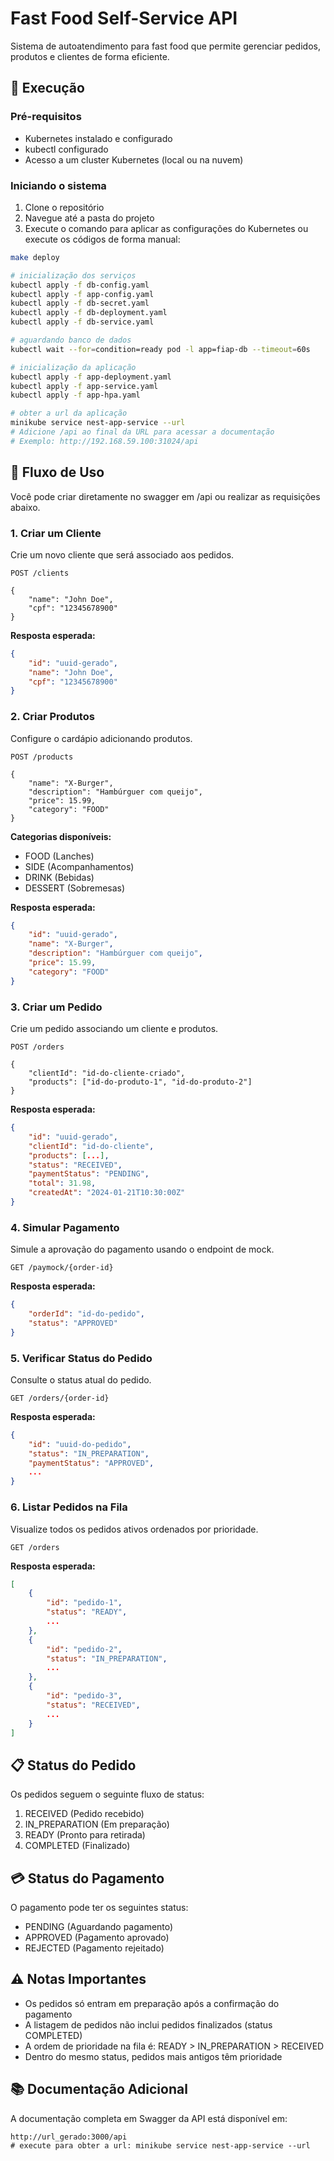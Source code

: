 # Fast Food Self-Service API

Sistema de autoatendimento para fast food que permite gerenciar pedidos, produtos e clientes de forma eficiente.

## 🚀 Execução

### Pré-requisitos
- Kubernetes instalado e configurado
- kubectl configurado
- Acesso a um cluster Kubernetes (local ou na nuvem)

### Iniciando o sistema
1. Clone o repositório
2. Navegue até a pasta do projeto
3. Execute o comando para aplicar as configurações do Kubernetes ou execute os códigos de forma manual:
```bash
make deploy
```
```bash
# inicialização dos serviços
kubectl apply -f db-config.yaml
kubectl apply -f app-config.yaml
kubectl apply -f db-secret.yaml
kubectl apply -f db-deployment.yaml
kubectl apply -f db-service.yaml

# aguardando banco de dados
kubectl wait --for=condition=ready pod -l app=fiap-db --timeout=60s

# inicialização da aplicação
kubectl apply -f app-deployment.yaml
kubectl apply -f app-service.yaml
kubectl apply -f app-hpa.yaml

# obter a url da aplicação
minikube service nest-app-service --url 
# Adicione /api ao final da URL para acessar a documentação
# Exemplo: http://192.168.59.100:31024/api
```

## 📝 Fluxo de Uso
Você pode criar diretamente no swagger em /api ou realizar as requisições abaixo.

### 1. Criar um Cliente
Crie um novo cliente que será associado aos pedidos.

```http
POST /clients

{
    "name": "John Doe",
    "cpf": "12345678900"
}
```

**Resposta esperada:**
```json
{
    "id": "uuid-gerado",
    "name": "John Doe",
    "cpf": "12345678900"
}
```

### 2. Criar Produtos
Configure o cardápio adicionando produtos.

```http
POST /products

{
    "name": "X-Burger",
    "description": "Hambúrguer com queijo",
    "price": 15.99,
    "category": "FOOD"
}
```

**Categorias disponíveis:**
- FOOD (Lanches)
- SIDE (Acompanhamentos)
- DRINK (Bebidas)
- DESSERT (Sobremesas)

**Resposta esperada:**
```json
{
    "id": "uuid-gerado",
    "name": "X-Burger",
    "description": "Hambúrguer com queijo",
    "price": 15.99,
    "category": "FOOD"
}
```

### 3. Criar um Pedido
Crie um pedido associando um cliente e produtos.

```http
POST /orders

{
    "clientId": "id-do-cliente-criado",
    "products": ["id-do-produto-1", "id-do-produto-2"]
}
```

**Resposta esperada:**
```json
{
    "id": "uuid-gerado",
    "clientId": "id-do-cliente",
    "products": [...],
    "status": "RECEIVED",
    "paymentStatus": "PENDING",
    "total": 31.98,
    "createdAt": "2024-01-21T10:30:00Z"
}
```

### 4. Simular Pagamento
Simule a aprovação do pagamento usando o endpoint de mock.

```http
GET /paymock/{order-id}
```

**Resposta esperada:**
```json
{
    "orderId": "id-do-pedido",
    "status": "APPROVED"
}
```

### 5. Verificar Status do Pedido
Consulte o status atual do pedido.

```http
GET /orders/{order-id}
```

**Resposta esperada:**
```json
{
    "id": "uuid-do-pedido",
    "status": "IN_PREPARATION",
    "paymentStatus": "APPROVED",
    ...
}
```

### 6. Listar Pedidos na Fila
Visualize todos os pedidos ativos ordenados por prioridade.

```http
GET /orders
```

**Resposta esperada:**
```json
[
    {
        "id": "pedido-1",
        "status": "READY",
        ...
    },
    {
        "id": "pedido-2",
        "status": "IN_PREPARATION",
        ...
    },
    {
        "id": "pedido-3",
        "status": "RECEIVED",
        ...
    }
]
```

## 📋 Status do Pedido
Os pedidos seguem o seguinte fluxo de status:
1. RECEIVED (Pedido recebido)
2. IN_PREPARATION (Em preparação)
3. READY (Pronto para retirada)
4. COMPLETED (Finalizado)

## 💳 Status do Pagamento
O pagamento pode ter os seguintes status:
- PENDING (Aguardando pagamento)
- APPROVED (Pagamento aprovado)
- REJECTED (Pagamento rejeitado)

## ⚠️ Notas Importantes
- Os pedidos só entram em preparação após a confirmação do pagamento
- A listagem de pedidos não inclui pedidos finalizados (status COMPLETED)
- A ordem de prioridade na fila é: READY > IN_PREPARATION > RECEIVED
- Dentro do mesmo status, pedidos mais antigos têm prioridade

## 📚 Documentação Adicional
A documentação completa em Swagger da API está disponível em:
```
http://url_gerado:3000/api
# execute para obter a url: minikube service nest-app-service --url 
```